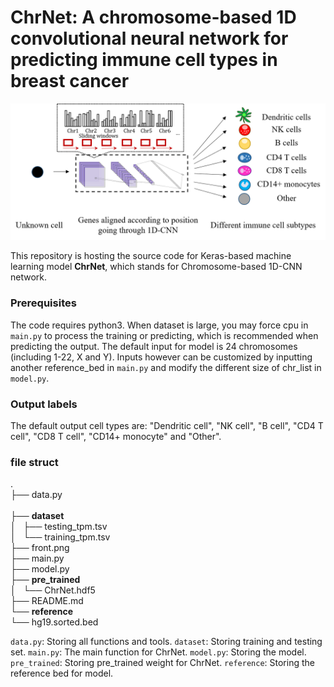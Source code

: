 # ChrNet: A chromosome-based 1D convolutional neural network for predicting immune cell types in breast cancer

![front image](https://raw.githubusercontent.com/Krisloveless/ChrNet/master/front.png)

This repository is hosting the source code for Keras-based machine learning model **ChrNet**, which stands for Chromosome-based 1D-CNN network.

### Prerequisites

The code requires python3. When dataset is large, you may force cpu in `main.py` to process the training or predicting, which is recommended when predicting the output.
The default input for model is 24 chromosomes (including 1-22, X and Y). Inputs however can be customized by inputting another reference_bed in `main.py` and modify the different size of chr_list in `model.py`.

### Output labels

The default output cell types are:
"Dendritic cell", "NK cell", "B cell", "CD4 T cell", "CD8 T cell", "CD14+ monocyte" and  "Other".

### file struct
.<br />
├── data.py    <br />              
├── **dataset**<br />
│   ├── testing_tpm.tsv<br />
│   └── training_tpm.tsv<br />
├── front.png<br />
├── main.py<br />
├── model.py<br />
├── **pre_trained**<br />
│   └── ChrNet.hdf5<br />
├── README.md<br />
└── **reference**<br />
    └── hg19.sorted.bed<br />

`data.py`: Storing all functions and tools.
`dataset`: Storing training and testing set.
`main.py`: The main function for ChrNet.
`model.py`: Storing the model.
`pre_trained`: Storing pre_trained weight for ChrNet.
`reference`: Storing the reference bed for model.
